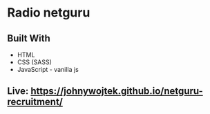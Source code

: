 # Radio netguru

## Built With

* HTML
* CSS (SASS)
* JavaScript - vanilla js

## Live: https://johnywojtek.github.io/netguru-recruitment/






